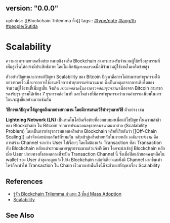 ## version: "0.0.0"
uplinks:: [[Blockchain Trilemma คือ]]
tags:: [#type/note](app://obsidian.md/index.html#type/note) [#lang/th](app://obsidian.md/index.html#lang/th) [#people/Sutida](app://obsidian.md/index.html#people/Sutida)

# Scalability
ความสามารถขยายเครือข่าย หมายถึง เครือ Blockchain สามารถรองรับจำนวนผู้ใช้หรือธุรกรรมที่เพิ่มสูงขึ้นได้อย่างมีประสิทธิภาพ โดยไม่เกิด*ปัญหาคอขวด*เมื่อมีจำนวนผู้ใช้งานในเครือข่ายสูง


ตัวอย่างปัญหาและการแก้ปัญหา Scalability ของ Bitcoin 
ปัญหาคือการไม่สามารถทำธุรกรรมได้อย่างรวดเร็วเนื่องจากการใช้งานหรือการทำธุรกรรมจำนวนมาก ซึ่งเป็นเหตุมาจากการเติบโตของจำนวนผู้ใช้งานที่เพิ่มสูงขึ้น จึงเกิด *ภาวะคอขวดในการตรวจสอบธุรกรรม* เนื่องจาก Bitcoin สามารถรองรับธุรกรรมได้เพียง 7 ธุรกรรมต่อวินาที เเละในช่วงที่มีการทำธุรกรรมจำนวนค่าธรรมเนียมในการโอนจะสูงขึ้นอย่างมากเช่นกัน

**วิธีการแก้ปัญหาได้ถูกพูดถึงมาอย่างยาวนาน โดยมีการเสนอวิธีต่างๆหลายวิธี** ตัวอย่าง เช่น 

**Lightning Network (LN)** เป็นเทคโนโลยีเครือข่ายที่ออกแบบมาเพื่อแก้ไขปัญหาในความล่าช้าของ Blockchain ใน Bitcoin จากการประมวลผลธุรกรรมขนาดมหาศาล (Scalability Problem) โดยเป็นการทำธุรกรรมนอกเครือข่าย Blockchain หรือที่เรียกันว่า [[Off-Chain Scaling]] แล้วจึงค่อยนำผลลัพธ์ที่รวมกัน กลับเข้าสู่เครือข่ายหลักในภายหลัง
*หลักการทำงาน* คือ การสร้าง Channel ระหว่าง User ไปเรื่อยๆ โดยไม่ต้องแจ้ง Transaction ทีละ Transaction กับ Blockchain หลักแต่จะรวมหลายๆธุรกรรมมาแล้วแจ้งทีเดียว โดยจะนำเข้าสู่ Blockchain หลักเมื่อ User ปลายทางทั้งสองตกลงที่จะปิด Transaction Channel นี้ ซึ่งเมื่อปิดแล้วยอดคงเหลือใน wallet ของ User ล่าสุดจะถูกแจ้งไปยัง Blockchain หลักทีเดียวและยิ่งมี Channel มากขึ้นเท่าไหร่ก็จะทำให้ Transaction ใน Chain เร็วมากเท่านั้นซึ่งนี้ก็จะช่วยแก้ปัญหาเรื่อง Scalability

## References
- [รู้จัก Blockchain Trilemma กำแพง 3 ชั้นสู่ Mass Adoption](https://www.finnomena.com/bitkub/blockchain-trilemma/)
- [Scalability](https://www.blockdit.com/posts/61964330e8655f0d7e1cbc47)
## See Also
